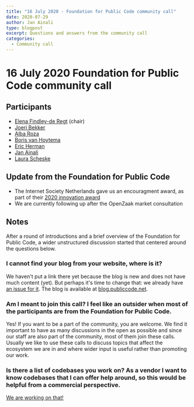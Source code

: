 ```yaml
---
title: "16 July 2020 - Foundation for Public Code community call"
date: 2020-07-29
author: Jan Ainali
type: blogpost
excerpt: Questions and answers from the community call
categories:
  - Community call
---
```


# 16 July 2020 Foundation for Public Code community call

## Participants

- [Elena Findley-de Regt](https://publiccode.net/team/elena-findley-de-regt.html) (chair)
- [Joeri Bekker](https://github.com/joeribekker)
- [Alba Roza](https://publiccode.net/team/alba-roza.html)
- [Boris van Hoytema](https://publiccode.net/team/boris-van-hoytema.html)
- [Eric Herman](https://publiccode.net/team/eric-herman.html)
- [Jan Ainali](https://publiccode.net/team/jan-ainali.html)
- [Laura Scheske](https://publiccode.net/team/laura-Scheske.html)

## Update from the Foundation for Public Code

- The Internet Society Netherlands gave us an encouragment award, as part of their [2020 innovation award](https://blog.publiccode.net/news/2020/06/17/isoc-encouragement-award-consider-us-encouraged.html)
- We are currently following up after the OpenZaak market consultation

## Notes

After a round of introductions and a brief overview of the Foundation for Public Code, a wider unstructured discussion started that centered around the questions below.

### I cannot find your blog from your website, where is it?

We haven't put a link there yet because the blog is new and does not have much content (yet).
But perhaps it's time to change that: we already have [an issue for it](https://github.com/publiccodenet/publiccode.net/issues/26).
The blog is available at [blog.publiccode.net](https://blog.publiccode.net).

### Am I meant to join this call? I feel like an outsider when most of the participants are from the Foundation for Public Code.

Yes! If you want to be a part of the community, you are welcome.
We find it important to have as many discussions in the open as possible and since our staff are also part of the community, most of them join these calls.
Usually we like to use these calls to discuss topics that affect the ecosystem we are in and where wider input is useful rather than promoting our work.

### Is there a list of codebases you work on? As a vendor I want to know codebases that I can offer help around, so this would be helpful from a commercial perspective.

[We are working on that!](https://github.com/publiccodenet/publiccode.net/pull/57)
